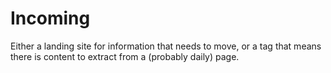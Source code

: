 # Incoming

Either a landing site for information that needs to move, or a tag that means there is content to extract from a (probably daily) page.